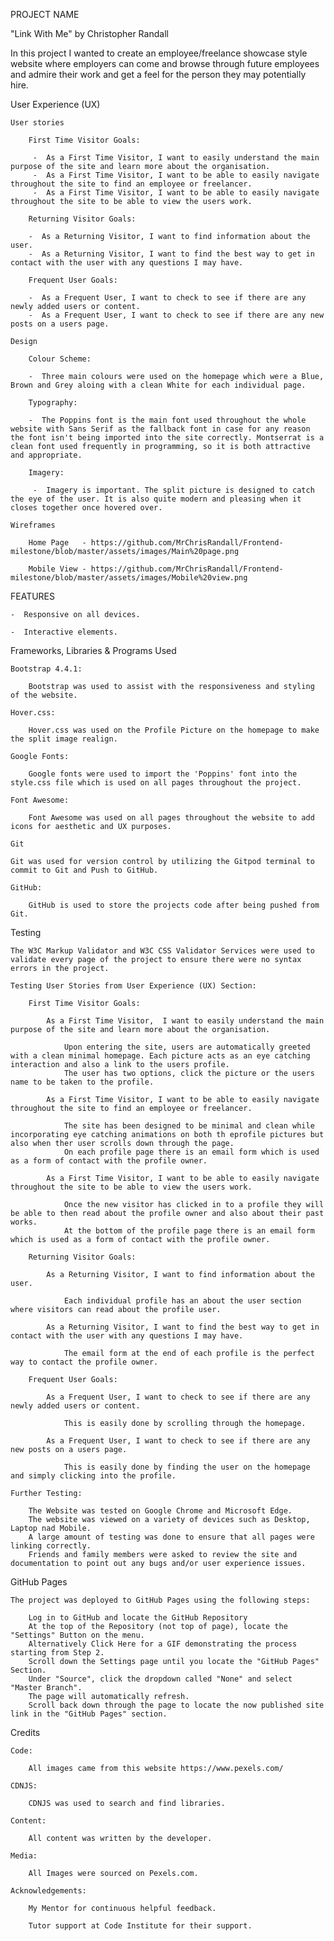 PROJECT NAME

"Link With Me" by Christopher Randall

In this project I wanted to create an employee/freelance showcase style website where employers can come and browse through future employees and admire their work and get a feel for the person they may potentially hire.

User Experience (UX)    

    User stories

        First Time Visitor Goals:

         -  As a First Time Visitor, I want to easily understand the main purpose of the site and learn more about the organisation.
         -  As a First Time Visitor, I want to be able to easily navigate throughout the site to find an employee or freelancer.
         -  As a First Time Visitor, I want to be able to easily navigate throughout the site to be able to view the users work.
    
        Returning Visitor Goals:

        -  As a Returning Visitor, I want to find information about the user.
        -  As a Returning Visitor, I want to find the best way to get in contact with the user with any questions I may have.
    
        Frequent User Goals:

        -  As a Frequent User, I want to check to see if there are any newly added users or content.
        -  As a Frequent User, I want to check to see if there are any new posts on a users page.

    Design

        Colour Scheme:
        
        -  Three main colours were used on the homepage which were a Blue, Brown and Grey aloing with a clean White for each individual page.
    
        Typography:

        -  The Poppins font is the main font used throughout the whole website with Sans Serif as the fallback font in case for any reason the font isn't being imported into the site correctly. Montserrat is a clean font used frequently in programming, so it is both attractive and appropriate.

        Imagery:

         -  Imagery is important. The split picture is designed to catch the eye of the user. It is also quite modern and pleasing when it closes together once hovered over.

    Wireframes

        Home Page   - https://github.com/MrChrisRandall/Frontend-milestone/blob/master/assets/images/Main%20page.png

        Mobile View - https://github.com/MrChrisRandall/Frontend-milestone/blob/master/assets/images/Mobile%20view.png

FEATURES

    -  Responsive on all devices.

    -  Interactive elements.

Frameworks, Libraries & Programs Used

    Bootstrap 4.4.1:
        
        Bootstrap was used to assist with the responsiveness and styling of the website.

    Hover.css:
        
        Hover.css was used on the Profile Picture on the homepage to make the split image realign.
    
    Google Fonts:
        
        Google fonts were used to import the 'Poppins' font into the style.css file which is used on all pages throughout the project.
    
    Font Awesome:
        
        Font Awesome was used on all pages throughout the website to add icons for aesthetic and UX purposes.
    
    Git
    
    Git was used for version control by utilizing the Gitpod terminal to commit to Git and Push to GitHub.
    
    GitHub:
        
        GitHub is used to store the projects code after being pushed from Git.

Testing

    The W3C Markup Validator and W3C CSS Validator Services were used to validate every page of the project to ensure there were no syntax errors in the project.

    Testing User Stories from User Experience (UX) Section:
        
        First Time Visitor Goals:
            
            As a First Time Visitor,  I want to easily understand the main purpose of the site and learn more about the organisation.

                Upon entering the site, users are automatically greeted with a clean minimal homepage. Each picture acts as an eye catching interaction and also a link to the users profile.
                The user has two options, click the picture or the users name to be taken to the profile.

            As a First Time Visitor, I want to be able to easily navigate throughout the site to find an employee or freelancer.

                The site has been designed to be minimal and clean while incorporating eye catching animations on both th eprofile pictures but also when ther user scrolls down through the page.
                On each profile page there is an email form which is used as a form of contact with the profile owner.

            As a First Time Visitor, I want to be able to easily navigate throughout the site to be able to view the users work.

                Once the new visitor has clicked in to a profile they will be able to then read about the profile owner and also about their past works.
                At the bottom of the profile page there is an email form which is used as a form of contact with the profile owner.
            
        Returning Visitor Goals:

            As a Returning Visitor, I want to find information about the user.

                Each individual profile has an about the user section where visitors can read about the profile user.
            
            As a Returning Visitor, I want to find the best way to get in contact with the user with any questions I may have.

                The email form at the end of each profile is the perfect way to contact the profile owner.

        Frequent User Goals:

            As a Frequent User, I want to check to see if there are any newly added users or content.

                This is easily done by scrolling through the homepage.

            As a Frequent User, I want to check to see if there are any new posts on a users page.

                This is easily done by finding the user on the homepage and simply clicking into the profile.

    Further Testing:
    
        The Website was tested on Google Chrome and Microsoft Edge.
        The website was viewed on a variety of devices such as Desktop, Laptop nad Mobile.
        A large amount of testing was done to ensure that all pages were linking correctly.
        Friends and family members were asked to review the site and documentation to point out any bugs and/or user experience issues.

GitHub Pages

    The project was deployed to GitHub Pages using the following steps:

        Log in to GitHub and locate the GitHub Repository
        At the top of the Repository (not top of page), locate the "Settings" Button on the menu.
        Alternatively Click Here for a GIF demonstrating the process starting from Step 2.
        Scroll down the Settings page until you locate the "GitHub Pages" Section.
        Under "Source", click the dropdown called "None" and select "Master Branch".
        The page will automatically refresh.
        Scroll back down through the page to locate the now published site link in the "GitHub Pages" section.

Credits

    Code:

        All images came from this website https://www.pexels.com/

    CDNJS:

        CDNJS was used to search and find libraries.

    Content:

        All content was written by the developer.

    Media:

        All Images were sourced on Pexels.com.

    Acknowledgements:

        My Mentor for continuous helpful feedback.

        Tutor support at Code Institute for their support.